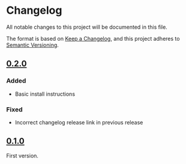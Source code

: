 # Changelog

All notable changes to this project will be documented in this file.

The format is based on [Keep a Changelog](https://keepachangelog.com/en/1.1.0/),
and this project adheres to [Semantic Versioning](https://semver.org/spec/v2.0.0.html).

## [0.2.0]

### Added
- Basic install instructions

### Fixed
- Incorrect changelog release link in previous release

## [0.1.0]

First version.

[0.1.0]: https://github.com/ubitux/ShaderWorkshop/releases/tag/v0.1.0
[0.2.0]: https://github.com/ubitux/ShaderWorkshop/compare/v0.1.0...v0.2.0
